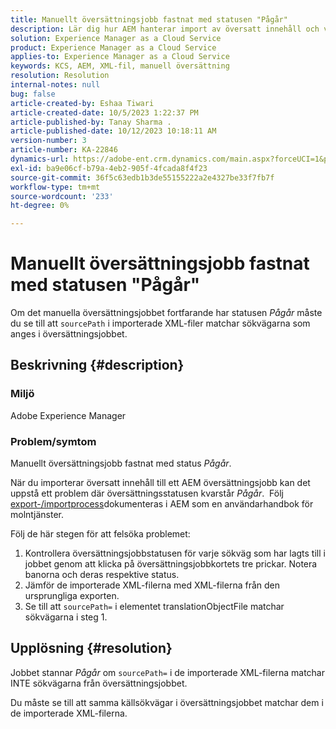 ```yaml
---
title: Manuellt översättningsjobb fastnat med statusen "Pågår"
description: Lär dig hur AEM hanterar import av översatt innehåll och varför översättningsstatusen fastnar"Pågår".
solution: Experience Manager as a Cloud Service
product: Experience Manager as a Cloud Service
applies-to: Experience Manager as a Cloud Service
keywords: KCS, AEM, XML-fil, manuell översättning
resolution: Resolution
internal-notes: null
bug: false
article-created-by: Eshaa Tiwari
article-created-date: 10/5/2023 1:22:37 PM
article-published-by: Tanay Sharma .
article-published-date: 10/12/2023 10:18:11 AM
version-number: 3
article-number: KA-22846
dynamics-url: https://adobe-ent.crm.dynamics.com/main.aspx?forceUCI=1&pagetype=entityrecord&etn=knowledgearticle&id=fe0bc93f-8263-ee11-be6e-6045bd0061cb
exl-id: ba9e06cf-b79a-4eb2-905f-4fcada8f4f23
source-git-commit: 36f5c63edb1b3de55155222a2e4327be33f7fb7f
workflow-type: tm+mt
source-wordcount: '233'
ht-degree: 0%

---
```


# Manuellt översättningsjobb fastnat med statusen &quot;Pågår&quot;


Om det manuella översättningsjobbet fortfarande har statusen *Pågår* måste du se till att `sourcePath` i importerade XML-filer matchar sökvägarna som anges i översättningsjobbet.

## Beskrivning {#description}


### Miljö

Adobe Experience Manager



### Problem/symtom

Manuellt översättningsjobb fastnat med status *Pågår*.

När du importerar översatt innehåll till ett AEM översättningsjobb kan det uppstå ett problem där översättningsstatusen kvarstår *Pågår*.  Följ [export-/importprocess](https://experienceleague.adobe.com/docs/experience-manager-cloud-service/content/sites/administering/reusing-content/translation/managing-projects.html#import-export)dokumenteras i AEM som en användarhandbok för molntjänster.



Följ de här stegen för att felsöka problemet:



1. Kontrollera översättningsjobbstatusen för varje sökväg som har lagts till i jobbet genom att klicka på översättningsjobbkortets tre prickar. Notera banorna och deras respektive status.
2. Jämför de importerade XML-filerna med XML-filerna från den ursprungliga exporten.
3. Se till att `sourcePath=` i elementet translationObjectFile matchar sökvägarna i steg 1.





## Upplösning {#resolution}


Jobbet stannar *Pågår* om `sourcePath=` i de importerade XML-filerna matchar INTE sökvägarna från översättningsjobbet.

Du måste se till att samma källsökvägar i översättningsjobbet matchar dem i de importerade XML-filerna.
